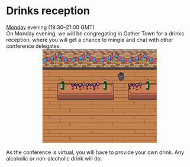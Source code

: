 # Drinks reception

<div style="margin-top:5px"><a href='/talks/list-Monday.html'>Monday</a> evening (19:30&ndash;21:00 GMT)</div>

<div class='abstract'>
On Monday evening, we will be congregating in Gather Town for a drinks reception, where
you will get a chance to mingle and chat with other conference delegates.

<center>
<img src='/img/drinks.png' style='max-width:80%'>
</center>


As the conference is virtual, you will have to provide your own drink. Any alcoholic or
non-alcoholic drink will do.
</div>
